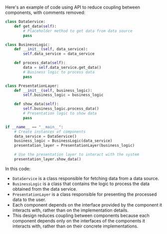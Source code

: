Here's an example of code using API to reduce coupling between components, with comments removed:

```python
class DataService:
    def get_data(self):
        # Placeholder method to get data from data source
        pass

class BusinessLogic:
    def __init__(self, data_service):
        self.data_service = data_service

    def process_data(self):
        data = self.data_service.get_data()
        # Business logic to process data
        pass

class PresentationLayer:
    def __init__(self, business_logic):
        self.business_logic = business_logic

    def show_data(self):
        self.business_logic.process_data()
        # Presentation logic to show data
        pass

if __name__ == "__main__":
    # Create instances of components
    data_service = DataService()
    business_logic = BusinessLogic(data_service)
    presentation_layer = PresentationLayer(business_logic)

    # Use the presentation layer to interact with the system
    presentation_layer.show_data()
```

In this code:

- `DataService` is a class responsible for fetching data from a data source.
- `BusinessLogic` is a class that contains the logic to process the data obtained from the data service.
- `PresentationLayer` is a class responsible for presenting the processed data to the user.
- Each component depends on the interface provided by the component it interacts with, rather than on the implementation details.
- This design reduces coupling between components because each component depends only on the interfaces of the components it interacts with, rather than on their concrete implementations.
